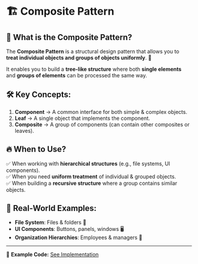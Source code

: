 # 🏗️ Composite Pattern

## 📌 What is the Composite Pattern?

The **Composite Pattern** is a structural design pattern that allows you to **treat individual objects and groups of
objects uniformly**. 🌿

It enables you to build a **tree-like structure** where both **single elements** and **groups of elements** can be
processed the same way.

## 🛠️ Key Concepts:

1. **Component** → A common interface for both simple & complex objects.
2. **Leaf** → A single object that implements the component.
3. **Composite** → A group of components (can contain other composites or leaves).

## 🔥 When to Use?

✅ When working with **hierarchical structures** (e.g., file systems, UI components).  
✅ When you need **uniform treatment** of individual & grouped objects.  
✅ When building a **recursive structure** where a group contains similar objects.

## 🎯 Real-World Examples:

- **File System**: Files & folders 📂
- **UI Components**: Buttons, panels, windows 🖥️
- **Organization Hierarchies**: Employees & managers 👥

---

🔗 **Example Code:** [See Implementation](./app.ts)
